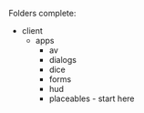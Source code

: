 Folders complete:

- client
  - apps
    - av
    - dialogs
    - dice
    - forms
    - hud
    - placeables - start here
